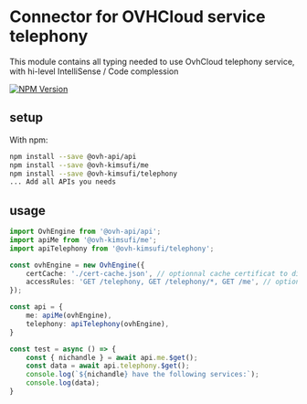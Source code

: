 # Connector for OVHCloud service telephony

This module contains all typing needed to use OvhCloud telephony service, with hi-level IntelliSense / Code complession

[![NPM Version](https://img.shields.io/npm/v/@ovh-kimsufi/telephony.svg?style=flat)](https://www.npmjs.org/package/@ovh-kimsufi/telephony)

## setup

With npm:
````bash
npm install --save @ovh-api/api
npm install --save @ovh-kimsufi/me
npm install --save @ovh-kimsufi/telephony
... Add all APIs you needs
````

## usage

````typescript
import OvhEngine from '@ovh-api/api';
import apiMe from '@ovh-kimsufi/me';
import apiTelephony from '@ovh-kimsufi/telephony';

const ovhEngine = new OvhEngine({ 
    certCache: './cert-cache.json', // optionnal cache certificat to disk
    accessRules: 'GET /telephony, GET /telephony/*, GET /me', // optionnal limit the requested privileges.
});

const api = {
    me: apiMe(ovhEngine),
    telephony: apiTelephony(ovhEngine),
}

const test = async () => {
    const { nichandle } = await api.me.$get();
    const data = await api.telephony.$get();
    console.log(`${nichandle} have the following services:`);
    console.log(data);
}

````